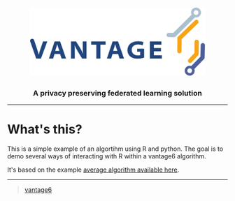 <h1 align="center">
  <br>
  <a href="https://vantage6.ai"><img src="https://github.com/IKNL/guidelines/blob/master/resources/logos/vantage6.png?raw=true" alt="vantage6" width="400"></a>
</h1>

<h3 align=center> A privacy preserving federated learning solution</h3>

--------------------


# What's this?

This is a simple example of an algortihm using R and python. The goal is to demo several ways of interacting with R within a vantage6 algorithm.

It's based on the example [average algorithm available here](https://github.com/IKNL/v6-average-py).

------------------------------------
> [vantage6](https://vantage6.ai)
